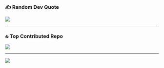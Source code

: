 ### ✍️ Random Dev Quote
![](https://quotes-github-readme.vercel.app/api?type=vetical&theme=gruvbox)

---
### 🔝 Top Contributed Repo
![](https://github-contributor-stats.vercel.app/api?username=skhalidmahmud&limit=5&theme=jolly&combine_all_yearly_contributions=true)

---
[![](https://visitcount.itsvg.in/api?id=skhalidmahmud&icon=10&color=13)](https://visitcount.itsvg.in)

</div>